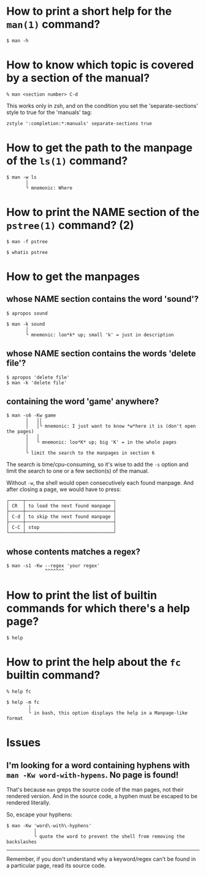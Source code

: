 # How to print a short help for the `man(1)` command?

    $ man -h

##
# How to know which topic is covered by a section of the manual?

    % man <section number> C-d

This works  only in zsh,  and on the  condition you set  the 'separate-sections'
style to true for the 'manuals' tag:

    zstyle ':completion:*:manuals' separate-sections true

##
# How to get the path to the manpage of the `ls(1)` command?

    $ man -w ls
           │
           └ mnemonic: Where

# How to print the NAME section of the `pstree(1)` command?  (2)

    $ man -f pstree

    $ whatis pstree

##
# How to get the manpages
## whose NAME section contains the word 'sound'?

    $ apropos sound

    $ man -k sound
           │
           └ mnemonic: loo*k* up; small 'k' = just in description

## whose NAME section contains the words 'delete file'?

    $ apropos 'delete file'
    $ man -k 'delete file'

## containing the word 'game' anywhere?

    $ man -s6 -Kw game
           │   ││
           │   │└ mnemonic: I just want to know *w*here it is (don't open the pages)
           │   │
           │   └ mnemonic: loo*K* up; big 'K' = in the whole pages
           │
           └ limit the search to the manpages in section 6

The search is time/cpu-consuming, so it's wise  to add the `-s` option and limit
the search to one or a few section(s) of the manual.

Without `-w`, the shell would open consecutively each found manpage.
And after closing a page, we would have to press:

    ┌─────┬────────────────────────────────┐
    │ CR  │ to load the next found manpage │
    ├─────┼────────────────────────────────┤
    │ C-d │ to skip the next found manpage │
    ├─────┼────────────────────────────────┤
    │ C-C │ stop                           │
    └─────┴────────────────────────────────┘

## whose contents matches a regex?

    $ man -s1 -Kw --regex 'your regex'
                  ^^^^^^^

##
# How to print the list of builtin commands for which there's a help page?

    $ help

# How to print the help about the `fc` builtin command?

    % help fc

    $ help -m fc
            │
            └ in bash, this option displays the help in a Manpage-like format

##
# Issues
## I'm looking for a word containing hyphens with `man -Kw word-with-hypens`.  No page is found!

That's because `man` greps the source code of the man pages, not their rendered version.
And in the source code, a hyphen must be escaped to be rendered literally.

So, escape your hyphens:

    $ man -Kw 'word\-with\-hyphens'
              │
              └ quote the word to prevent the shell from removing the backslashes

---

Remember,  if you  don't understand  why  a keyword/regex  can't be  found in  a
particular page, read its source code.

